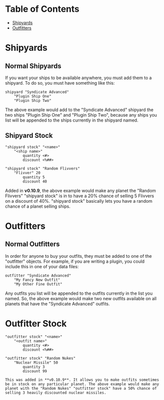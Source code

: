 # Table of Contents

* [Shipyards](#shipyards)
* [Outfitters](#outfitters)

# Shipyards

## Normal Shipyards

If you want your ships to be available anywhere, you must add them to a shipyard. To do so, you must have something like this:

```
shipyard "Syndicate Advanced"
    "Plugin Ship One"
    "Plugin Ship Two"
```

The above example would add to the "Syndicate Advanced" shipyard the two ships "Plugin Ship One" and "Plugin Ship Two", because any ships you list will be appended to the ships currently in the shipyard named.

## Shipyard Stock

```
"shipyard stock" "<name>"
    "<ship name>"
        quantity <#>
        discount <%##>
```
```
"shipyard stock" "Random Flivvers"
    "Flivver" 20
        quantity 5
        discount 40
```

Added in **v0.10.9**, the above example would make any planet the "Random Flivvers" "shipyard stock" is in to have a 20% chance of selling 5 Flivvers on a discount of 40%. "shipyard stock" basically lets you have a random chance of a planet selling ships.

# Outfitters

## Normal Outfitters

In order for anyone to buy your outfits, they must be added to one of the "outfitter" objects. For example, if you are writing a plugin, you could include this in one of your data files:

```
outfitter "Syndicate Advanced"
    "My Fancy New Outfit"
    "My Other Fine Outfit"
```

Any outfits you list will be appended to the outfits currently in the list you named. So, the above example would make two new outfits available on all planets that have the "Syndicate Advanced" outfits.

# Outfitter Stock

```
"outfitter stock" "<name>"
    "<outfit name>"
        quantity <#>
        discount <%##>
```
```
"outfitter stock" "Random Nukes"
    "Nuclear Missile" 50
        quantity 3
        discount 99

This was added in **v0.10.9**. It allows you to make outfits sometimes be in stock on any particular planet. The above example would make any planet with the "Random Nukes" "outfitter stock" have a 50% chance of selling 3 heavily discounted nuclear missiles.